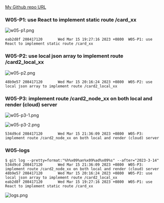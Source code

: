 [My Github repo URL ](https://github.com/208417120/1112_WP2_DEMO_20)

### W05-P1: use React to implement static route /card_xx

![w05-p1.png](https://hahvwqxedmlldgfvyjio.supabase.co/storage/v1/object/public/demo-20/md_img/w05-p1.png)

```
eab2d8f 208417120       Wed Mar 15 19:27:16 2023 +0800  W05-P1: use React to implement static route /card_xx
```

### W05-P2: use local json array to implement route /card2_local_xx

![w05-p2.png](https://hahvwqxedmlldgfvyjio.supabase.co/storage/v1/object/public/demo-20/md_img/w05-p2.png)

```
48b9e57 208417120       Wed Mar 15 20:16:24 2023 +0800  W05-P2: use local json array to implement route /card2_local_xx
```

### W05-P3: implement route /card2_node_xx on both local and render (cloud) server

![w05-p3-1.png](https://hahvwqxedmlldgfvyjio.supabase.co/storage/v1/object/public/demo-20/md_img/w05-p3-1.png?t=2023-03-15T13%3A34%3A43.268Z)

![w05-p3-2.png](https://hahvwqxedmlldgfvyjio.supabase.co/storage/v1/object/public/demo-20/md_img/w05-p3-2.png)

```
534d9cd 208417120       Wed Mar 15 21:36:09 2023 +0800  W05-P3: implement route /card2_node_xx on both local and render (cloud) server

```

### W05-logs

```
$ git log --pretty=format:"%h%x09%an%x09%ad%x09%s" --after="2023-3-14"
534d9cd 208417120       Wed Mar 15 21:36:09 2023 +0800  W05-P3: implement route /card2_node_xx on both local and render (cloud) server
48b9e57 208417120       Wed Mar 15 20:16:24 2023 +0800  W05-P2: use local json array to implement route /card2_local_xx
eab2d8f 208417120       Wed Mar 15 19:27:16 2023 +0800  W05-P1: use React to implement static route /card_xx
```

![logs.png](https://hahvwqxedmlldgfvyjio.supabase.co/storage/v1/object/public/demo-20/md_img/logs.png)
